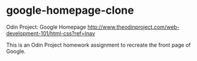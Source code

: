 # google-homepage-clone
Odin Project: Google Homepage
http://www.theodinproject.com/web-development-101/html-css?ref=lnav

This is an Odin Project homework assignment to recreate the front page of Google.